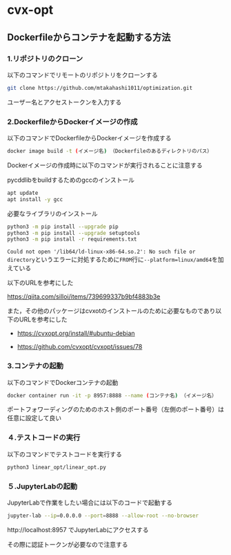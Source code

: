 # cvx-opt
## Dockerfileからコンテナを起動する方法

### 1.リポジトリのクローン
以下のコマンドでリモートのリポジトリをクローンする
```bash
git clone https://github.com/mtakahashi1011/optimization.git
```
ユーザー名とアクセストークンを入力する

### 2.DockerfileからDockerイメージの作成
以下のコマンドでDockerfileからDockerイメージを作成する
```bash
docker image build -t (イメージ名) （Dockerfileのあるディレクトリのパス）
```
Dockerイメージの作成時に以下のコマンドが実行されることに注意する

pycddlibをbuildするためのgccのインストール
```bash
apt update
apt install -y gcc
```

必要なライブラリのインストール
```bash
python3 -m pip install --upgrade pip
python3 -m pip install --upgrade setuptools
python3 -m pip install -r requirements.txt
```
`Could not open '/lib64/ld-linux-x86-64.so.2': No such file or directory`というエラーに対処するために`FROM`行に`--platform=linux/amd64`を加えている

以下のURLを参考にした

https://qiita.com/silloi/items/739699337b9bf4883b3e

また，その他のパッケージはcvxotのインストールのために必要なものであり以下のURLを参考にした

- https://cvxopt.org/install/#ubuntu-debian

- https://github.com/cvxopt/cvxopt/issues/78


### 3.コンテナの起動
以下のコマンドでDockerコンテナの起動
```bash
docker container run -it -p 8957:8888 --name (コンテナ名) （イメージ名）
```
ポートフォワーディングのためのホスト側のポート番号（左側のポート番号）は任意に設定して良い

### ４.テストコードの実行
以下のコマンドでテストコードを実行する
```bash
python3 linear_opt/linear_opt.py
```

### ５.JupyterLabの起動
JupyterLabで作業をしたい場合には以下のコードで起動する
```bash
jupyter-lab --ip=0.0.0.0 --port=8888 --allow-root --no-browser
```
http://localhost:8957 でJupyterLabにアクセスする

その際に認証トークンが必要なので注意する
